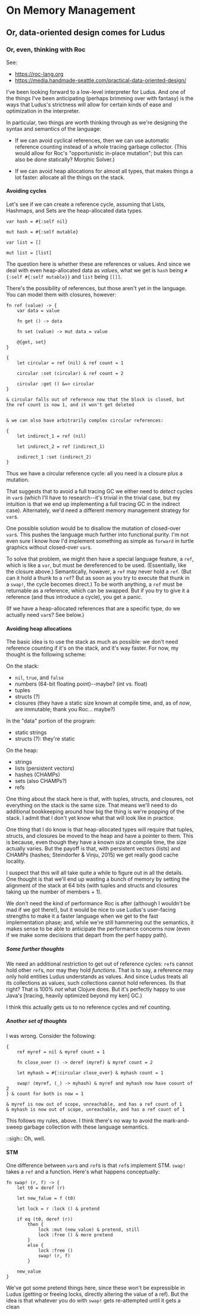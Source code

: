 # On Memory Management
## Or, data-oriented design comes for Ludus
### Or, even, thinking with Roc

See:
* https://roc-lang.org
* https://media.handmade-seattle.com/practical-data-oriented-design/

I've been looking forward to a low-level interpreter for Ludus. And one of the things I've been anticipating (perhaps brimming over with fantasy) is the ways that Ludus's strictness will allow for certain kinds of ease and optimization in the interpreter.

In particular, two things are worth thinking through as we're designing the syntax and semantics of the language:

* If we can avoid cyclical references, then we can use automatic reference counting instead of a whole tracing garbage collector. (This would allow for Roc's "opportunistic in-place mutation"; but this can also be done statically? Morphic Solver.)

* If we can avoid heap allocations for almost all types, that makes things a lot faster: allocate all the things on the stack.

#### Avoiding cycles
Let's see if we can create a reference cycle, assuming that Lists, Hashmaps, and Sets are the heap-allocated data types.

```
var hash = #{:self nil}

mut hash = #{:self mutable}

var list = []

mut list = [list]

```

The question here is whether these are references or values. And since we deal with even heap-allocated data as _values_, what we get is `hash` being `#{:self #{:self mutable}}` and `list` being `[[]]`.

There's the possibility of references, but those aren't yet in the language. You can model them with closures, however:

```
fn ref (value) -> {
	var data = value

	fn get () -> data

	fn set (value) -> mut data = value

	@{get, set}
}

{
	let circular = ref (nil) & ref count = 1

	circular :set (circular) & ref count = 2

	circular :get () &=> circular
} 

& circular falls out of reference now that the block is closed, but the ref count is now 1, and it won't get deleted


& we can also have arbitrarily complex circular references:

{
	let indirect_1 = ref (nil)

	let indirect_2 = ref (indirect_1)

	indirect_1 :set (indirect_2)
}

```

Thus we have a circular reference cycle: all you need is a closure plus a mutation.

That suggests that to avoid a full tracing GC we either need to _detect_ cycles in `var`s (which I'll have to research--it's trivial in the trivial case, but my intuition is that we end up implementing a full tracing GC in the indirect case). Alternately, we'd need a different memory management strategy for `var`s.

One possible solution would be to disallow the mutation of closed-over `var`s. This pushes the language much further into functional purity. I'm not even sure I know how I'd implement something as simple as `forward` in turtle graphics without closed-over `var`s.

To solve that problem, we might then have a special language feature, a `ref`, which is like a `var`, but must be dereferenced to be used. (Essentially, like the closure above.) Semantically, however, a `ref` may never hold a `ref`. (But can it hold a thunk to a `ref`? But as soon as you try to execute that thunk in a `swap!`, the cycle becomes direct.) To be worth anything, a `ref` must be returnable as a reference, which can be swapped. But if you try to give it a reference (and thus introduce a cycle), you get a panic.

(If we have a heap-allocated references that are a specific type, do we actually need `var`s? See below.)

#### Avoiding heap allocations
The basic idea is to use the stack as much as possible: we don't need reference counting if it's on the stack, and it's way faster. For now, my thought is the following scheme:

On the stack:
* `nil`, `true`, and `false`
* numbers (64-bit floating point)--maybe? (int vs. float)
* tuples
* structs (?)
* closures (they have a static size known at compile time, and, as of _now_, are immutable; thank you Roc... maybe?)

In the "data" portion of the program:
* static strings
* structs (?): they're static

On the heap:
* strings
* lists (persistent vectors)
* hashes (CHAMPs)
* sets (also CHAMPs?)
* refs

One thing about the stack here is that, with tuples, structs, and closures, not everything on the stack is the same size. That means we'll need to do additional bookkeeping around how big the thing is we're popping of the stack. I admit that I don't yet know what that will look like in practice.

One thing that I do know is that heap-allocated types will require that tuples, structs, and closures be moved to the heap and have a pointer to them. This is because, even though they have a known size at compile time, the size actually varies. But the payoff is that, with persistent vectors (lists) and CHAMPs (hashes; Steindorfer & Vinju, 2015) we get really good cache locality.

I suspect that this will all take quite a while to figure out in all the details. One thought is that we'll end up wasting a bunch of memory by setting the alignment of the stack at 64 bits (with tuples and structs and closures taking up the number of members + 1).

We don't need the kind of performance Roc is after (although I wouldn't be mad if we got there!), but it would be nice to use Ludus's user-facing strengths to make it a faster language when we get to the fast implementation phase; and, while we're still hammering out the semantics, it makes sense to be able to anticipate the performance concerns now (even if we make some decisions that depart from the perf happy path).

##### Some further thoughts
We need an additional restriction to get out of reference cycles: `ref`s cannot hold other `ref`s, nor may they hold _functions_. That is to say, a reference may only hold entities Ludus understands as values. And since Ludus treats all its collections as values, such collections cannot hold references. (Is that right? That is 100% _not_ what Clojure does. But it's perfectly happy to use Java's [tracing, heavily optimized beyond my ken] GC.)

I think this actually gets us to no reference cycles and ref counting.

##### Another set of thoughts
I was wrong. Consider the following:

```
{
	ref myref = nil & myref count = 1

	fn close_over () -> deref (myref) & myref count = 2

	let myhash = #{:circular close_over} & myhash count = 1

	swap! (myref, (_) -> myhash) & myref and myhash now have coount of 2
} & count for both is now = 1

& myref is now out of scope, unreachable, and has a ref count of 1
& myhash is now out of scope, unreachable, and has a ref count of 1
```

This follows my rules, above. I think there's no way to avoid the mark-and-sweep garbage collection with these language semantics.

::sigh:: Oh, well.

#### STM
One difference between `var`s and `ref`s is that `ref`s implement STM. `swap!` takes a `ref` and a function. Here's what happens conceptually:

```
fn swap! (r, f) -> {
	let t0 = deref (r)

	let new_falue = f (t0)

	let lock = r :lock () & pretend

	if eq (t0, deref (r))
		then {
			lock :mut (new_value) & pretend, still
			lock :free () & more pretend
		}
		else {
			lock :free () 
			swap! (r, f)
		}

	new_value
}
```

We've got some pretend things here, since these won't be expressible in Ludus (getting or freeing locks, directly altering the value of a ref). But the idea is that whatever you do with `swap!` gets re-attempted until it gets a clean